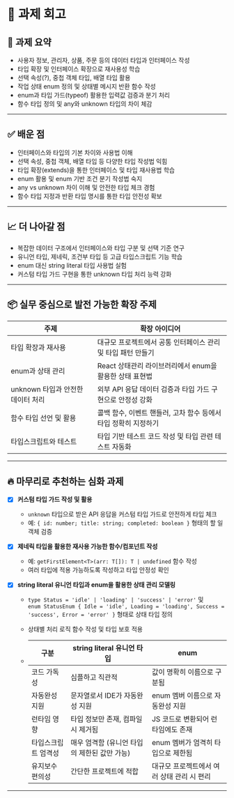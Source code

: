 # 📝 과제 회고

## 📌 과제 요약

- 사용자 정보, 관리자, 상품, 주문 등의 데이터 타입과 인터페이스 작성
- 타입 확장 및 인터페이스 확장으로 재사용성 학습
- 선택 속성(?), 중첩 객체 타입, 배열 타입 활용
- 작업 상태 enum 정의 및 상태별 메시지 반환 함수 작성
- enum과 타입 가드(typeof) 활용한 입력값 검증과 분기 처리
- 함수 타입 정의 및 any와 unknown 타입의 차이 체감

---

## ✅ 배운 점

- 인터페이스와 타입의 기본 차이와 사용법 이해
- 선택 속성, 중첩 객체, 배열 타입 등 다양한 타입 작성법 익힘
- 타입 확장(extends)을 통한 인터페이스 및 타입 재사용법 학습
- enum 활용 및 enum 기반 조건 분기 작성법 숙지
- any vs unknown 차이 이해 및 안전한 타입 체크 경험
- 함수 타입 지정과 반환 타입 명시를 통한 타입 안전성 확보

---

## 📈 더 나아갈 점

- 복잡한 데이터 구조에서 인터페이스와 타입 구분 및 선택 기준 연구
- 유니언 타입, 제네릭, 조건부 타입 등 고급 타입스크립트 기능 학습
- enum 대신 string literal 타입 사용법 실험
- 커스텀 타입 가드 구현을 통한 unknown 타입 처리 능력 강화

---

## 📦 실무 중심으로 발전 가능한 확장 주제

| 주제                              | 확장 아이디어                                                   |
| --------------------------------- | --------------------------------------------------------------- |
| 타입 확장과 재사용                | 대규모 프로젝트에서 공통 인터페이스 관리 및 타입 패턴 만들기    |
| enum과 상태 관리                  | React 상태관리 라이브러리에서 enum을 활용한 상태 표현법         |
| unknown 타입과 안전한 데이터 처리 | 외부 API 응답 데이터 검증과 타입 가드 구현으로 안정성 강화      |
| 함수 타입 선언 및 활용            | 콜백 함수, 이벤트 핸들러, 고차 함수 등에서 타입 정확히 지정하기 |
| 타입스크립트와 테스트             | 타입 기반 테스트 코드 작성 및 타입 관련 테스트 자동화           |

---

## 🔥 마무리로 추천하는 심화 과제

- [x] **커스텀 타입 가드 작성 및 활용**

  - `unknown` 타입으로 받은 API 응답을 커스텀 타입 가드로 안전하게 타입 체크
  - 예: `{ id: number; title: string; completed: boolean }` 형태의 할 일 객체 검증

- [x] **제네릭 타입을 활용한 재사용 가능한 함수/컴포넌트 작성**

  - 예: `getFirstElement<T>(arr: T[]): T | undefined` 함수 작성
  - 여러 타입에 적용 가능하도록 작성하고 타입 안정성 확인

- [x] **string literal 유니언 타입과 enum을 활용한 상태 관리 모델링**

  - `type Status = 'idle' | 'loading' | 'success' | 'error'` 및  
    `enum StatusEnum { Idle = 'idle', Loading = 'loading', Success = 'success', Error = 'error' }` 형태로 상태 타입 정의
  - 상태별 처리 로직 함수 작성 및 타입 보호 적용

  - | 구분                | string literal 유니언 타입                   | enum                                       |
    | ------------------- | -------------------------------------------- | ------------------------------------------ |
    | 코드 가독성         | 심플하고 직관적                              | 값이 명확히 이름으로 구분됨                |
    | 자동완성 지원       | 문자열로서 IDE가 자동완성 지원               | enum 멤버 이름으로 자동완성 지원           |
    | 런타임 영향         | 타입 정보만 존재, 컴파일 시 제거됨           | JS 코드로 변환되어 런타임에도 존재         |
    | 타입스크립트 엄격성 | 매우 엄격함 (유니언 타입의 제한된 값만 가능) | enum 멤버가 엄격히 타입으로 제한됨         |
    | 유지보수 편의성     | 간단한 프로젝트에 적합                       | 대규모 프로젝트에서 여러 상태 관리 시 편리 |

---
